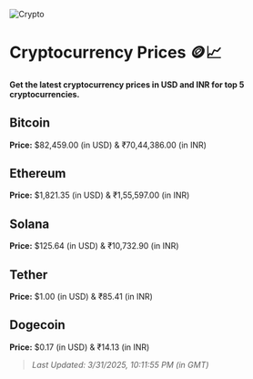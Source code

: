 
![Crypto](https://www.techguide.com.au/wp-content/uploads/2020/11/crypto3.jpeg)

# Cryptocurrency Prices 🪙📈

#### Get the latest cryptocurrency prices in USD and INR for top 5 cryptocurrencies.

## Bitcoin

**Price:** $82,459.00 (in USD) & ₹70,44,386.00 (in INR)

## Ethereum

**Price:** $1,821.35 (in USD) & ₹1,55,597.00 (in INR)

## Solana

**Price:** $125.64 (in USD) & ₹10,732.90 (in INR)

## Tether

**Price:** $1.00 (in USD) & ₹85.41 (in INR)

## Dogecoin

**Price:** $0.17 (in USD) & ₹14.13 (in INR)

> _Last Updated: 3/31/2025, 10:11:55 PM (in GMT)_
